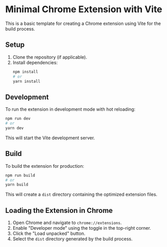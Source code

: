 # Minimal Chrome Extension with Vite

This is a basic template for creating a Chrome extension using Vite for the build process.

## Setup

1.  Clone the repository (if applicable).
2.  Install dependencies:
    ```bash
    npm install
    # or
    yarn install
    ```

## Development

To run the extension in development mode with hot reloading:

```bash
npm run dev
# or
yarn dev
```

This will start the Vite development server.

## Build

To build the extension for production:

```bash
npm run build
# or
yarn build
```

This will create a `dist` directory containing the optimized extension files.

## Loading the Extension in Chrome

1.  Open Chrome and navigate to `chrome://extensions`.
2.  Enable "Developer mode" using the toggle in the top-right corner.
3.  Click the "Load unpacked" button.
4.  Select the `dist` directory generated by the build process.
